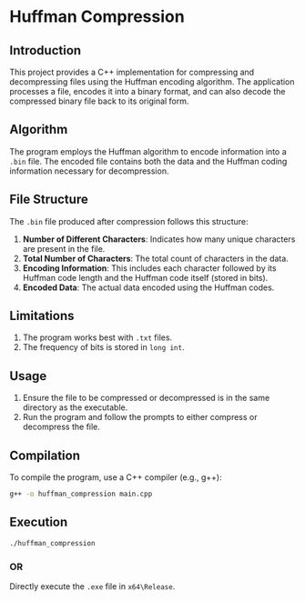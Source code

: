 # Huffman Compression

## Introduction
This project provides a C++ implementation for compressing and decompressing files using the Huffman encoding algorithm. The application processes a file, encodes it into a binary format, and can also decode the compressed binary file back to its original form.

## Algorithm
The program employs the Huffman algorithm to encode information into a `.bin` file. The encoded file contains both the data and the Huffman coding information necessary for decompression.

## File Structure
The `.bin` file produced after compression follows this structure:

1. **Number of Different Characters**: Indicates how many unique characters are present in the file.
2. **Total Number of Characters**: The total count of characters in the data.
3. **Encoding Information**: This includes each character followed by its Huffman code length and the Huffman code itself (stored in bits).
4. **Encoded Data**: The actual data encoded using the Huffman codes.

## Limitations
1. The program works best with `.txt` files.
2. The frequency of bits is stored in `long int`.

## Usage
1. Ensure the file to be compressed or decompressed is in the same directory as the executable.
2. Run the program and follow the prompts to either compress or decompress the file.

## Compilation
To compile the program, use a C++ compiler (e.g., g++):
```sh
g++ -o huffman_compression main.cpp 
```
## Execution
```sh
./huffman_compression
```
### OR
Directly execute the ` .exe ` file in ` x64\Release `.
